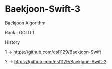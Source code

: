 # Baekjoon-Swift-3
Baekjoon Algorithm

Rank : GOLD 1

History


1 -> https://github.com/esl1129/Baekjoon-Swift

2 -> https://github.com/esl1129/Baekjoon-Swift-2
